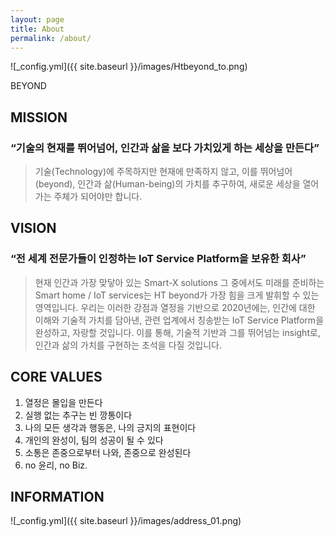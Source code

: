 ```yaml
---
layout: page
title: About
permalink: /about/
---
```



![_config.yml]({{ site.baseurl }}/images/Htbeyond_to.png)


BEYOND


## MISSION

### “기술의 현재를 뛰어넘어, 인간과 삶을 보다 가치있게 하는 세상을 만든다”

> 기술(Technology)에 주목하지만 현재에 만족하지 않고,
> 이를 뛰어넘어(beyond),
> 인간과 삶(Human-being)의 가치를 추구하여,
> 새로운 세상을 열어가는 주체가 되어야만 합니다.


## VISION

### “전 세계 전문가들이 인정하는 IoT Service Platform을 보유한 회사”

> 현재 인간과 가장 맞닿아 있는 Smart-X solutions
> 그 중에서도 미래를 준비하는 Smart home / IoT services는 HT beyond가 가장 힘을 크게 발휘할 수 있는 영역입니다.
> 우리는 이러한 강점과 열정을 기반으로 2020년에는,
> 인간에 대한 이해와 기술적 가치를 담아낸,
> 관련 업계에서 칭송받는 IoT Service Platform을 완성하고, 자랑할 것입니다.
> 이를 통해, 기술적 기반과 그를 뛰어넘는 insight로, 인간과 삶의 가치를 구현하는 초석을 다질 것입니다.


## CORE VALUES

1. 열정은 몰입을 만든다
2. 실행 없는 추구는 빈 깡통이다
3. 나의 모든 생각과 행동은, 나의 긍지의 표현이다
4. 개인의 완성이, 팀의 성공이 될 수 있다
5. 소통은 존중으로부터 나와, 존중으로 완성된다
6. no 윤리, no Biz.


## INFORMATION
![_config.yml]({{ site.baseurl }}/images/address_01.png)
